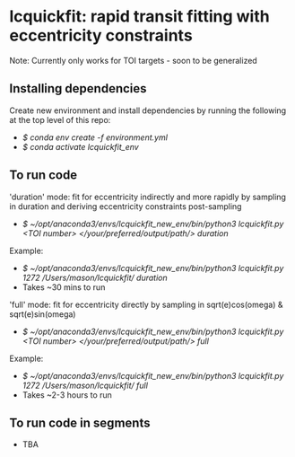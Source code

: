 # lcquickfit: rapid transit fitting with eccentricity constraints
Note: Currently only works for TOI targets - soon to be generalized

## Installing dependencies
Create new environment and install dependencies by running the following at the top level of this repo:
- *\$ conda env create -f environment.yml*
- *\$ conda activate lcquickfit_env*

## To run code
'duration' mode: fit for eccentricity indirectly and more rapidly by sampling in duration and deriving eccentricity constraints post-sampling
- *\$ ~/opt/anaconda3/envs/lcquickfit_new_env/bin/python3 lcquickfit.py \<TOI number\> \</your/preferred/output/path/\> duration*

Example: 
- *\$ ~/opt/anaconda3/envs/lcquickfit_new_env/bin/python3 lcquickfit.py 1272 /Users/mason/lcquickfit/ duration*
- Takes ~30 mins to run
  
'full' mode: fit for eccentricity directly by sampling in sqrt(e)cos(omega) & sqrt(e)sin(omega)
- *\$ ~/opt/anaconda3/envs/lcquickfit_new_env/bin/python3 lcquickfit.py \<TOI number\> \</your/preferred/output/path/\> full*

Example: 
- *\$ ~/opt/anaconda3/envs/lcquickfit_new_env/bin/python3 lcquickfit.py 1272 /Users/mason/lcquickfit/ full*
- Takes ~2-3 hours to run
  
## To run code in segments
- TBA
